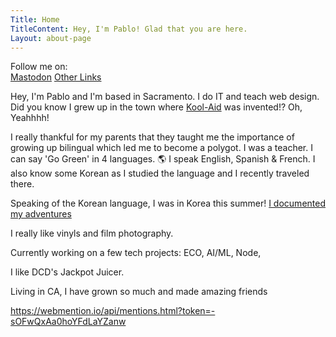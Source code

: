 ```yaml
---
Title: Home
TitleContent: Hey, I'm Pablo! Glad that you are here.
Layout: about-page
---
```

<style>
.social {
  text-align: center;
  font-size: 2.5em;
  color: #555;
  overflow: hidden;

  a {
    color: inherit;
    text-decoration: none;
  }


.wrapper {
  height: 100vh;
  /*This part is important for centering*/
  display: grid;
  place-items: center;
}

.typing-demo {
  width: 32ch;
  animation: typing 2s steps(30), blink .5s step-end infinite alternate;
  white-space: nowrap;
  overflow: hidden;
  border-right: 3px solid;
  font-family: monospace;
  font-size: 2em;
}

@keyframes typing {
  from {
    width: 0
  }
}
    
@keyframes blink {
  50% {
    border-color: transparent
  }
}  
</style>

<div class="sucess box">
    Follow me on:
    <br>
   <!-- Mastodon -->
   <a class="button button-mastodon" href="https://social.lifeofpablo.com" target="_blank" rel="me noopener">
    <i class="fa-brands fa-mastodon"></i> Mastodon</a> 
    <!-- Other Links -->
        <a class="button button-coffee" href="/linkinbio" target="_blank" rel="noopener">
            <i class="fa-solid fa-up-right-from-square"></i> Other Links</a>

  </div>


 <div class="p-note" markdown="1">

Hey, I'm Pablo and I'm based in Sacramento. I do IT and teach web design. Did you know I grew up in the town where [Kool-Aid](https://hastingsmuseum.org/exhibit/kool-aid/) was invented!? Oh, Yeahhhh! 

I really thankful for my parents that they taught me the importance of growing up bilingual which led me to become a polygot. I was a teacher. I can say 'Go Green' in 4 languages. 🌎 I speak English, Spanish & French. I also know some Korean as I studied the language and I recently traveled there.  

Speaking of the Korean language, I was in Korea this summer! [I documented my adventures](/korea)

I really like vinyls and film photography.

Currently working on a few tech projects: ECO, AI/ML, Node,

I like DCD's Jackpot Juicer.

Living in CA, I have grown so much and made amazing friends


</div>

https://webmention.io/api/mentions.html?token=-sOFwQxAa0hoYFdLaYZanw
